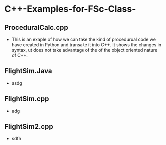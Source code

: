 # C++-Examples-for-FSc-Class-

## ProceduralCalc.cpp
- This is an exaple of how we can take the kind of procedurual code we have created in Python and transalte it into C++. It shows the changes in syntax, 
ut does not take advantage of the of the object oriented nature of C++.

## FlightSim.Java

- asdg

## FlightSim.cpp

- adg

## FlightSim2.cpp

- sdfh
